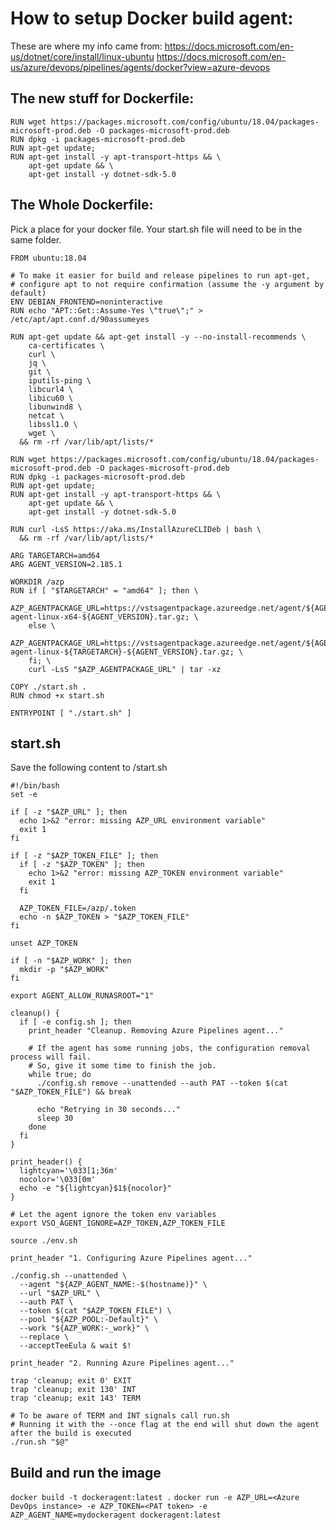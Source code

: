 # How to setup Docker build agent:
These are where my info came from:
https://docs.microsoft.com/en-us/dotnet/core/install/linux-ubuntu
https://docs.microsoft.com/en-us/azure/devops/pipelines/agents/docker?view=azure-devops
## The new stuff for Dockerfile:
```
RUN wget https://packages.microsoft.com/config/ubuntu/18.04/packages-microsoft-prod.deb -O packages-microsoft-prod.deb
RUN dpkg -i packages-microsoft-prod.deb
RUN apt-get update;
RUN apt-get install -y apt-transport-https && \
    apt-get update && \
    apt-get install -y dotnet-sdk-5.0
```
## The Whole Dockerfile:
Pick a place for your docker file. Your start.sh file will need to be in the same folder.
```
FROM ubuntu:18.04

# To make it easier for build and release pipelines to run apt-get,
# configure apt to not require confirmation (assume the -y argument by default)
ENV DEBIAN_FRONTEND=noninteractive
RUN echo "APT::Get::Assume-Yes \"true\";" > /etc/apt/apt.conf.d/90assumeyes

RUN apt-get update && apt-get install -y --no-install-recommends \
    ca-certificates \
    curl \
    jq \
    git \
    iputils-ping \
    libcurl4 \
    libicu60 \
    libunwind8 \
    netcat \
    libssl1.0 \
    wget \
  && rm -rf /var/lib/apt/lists/*

RUN wget https://packages.microsoft.com/config/ubuntu/18.04/packages-microsoft-prod.deb -O packages-microsoft-prod.deb
RUN dpkg -i packages-microsoft-prod.deb
RUN apt-get update;
RUN apt-get install -y apt-transport-https && \
    apt-get update && \
    apt-get install -y dotnet-sdk-5.0

RUN curl -LsS https://aka.ms/InstallAzureCLIDeb | bash \
  && rm -rf /var/lib/apt/lists/*

ARG TARGETARCH=amd64
ARG AGENT_VERSION=2.185.1

WORKDIR /azp
RUN if [ "$TARGETARCH" = "amd64" ]; then \
      AZP_AGENTPACKAGE_URL=https://vstsagentpackage.azureedge.net/agent/${AGENT_VERSION}/vsts-agent-linux-x64-${AGENT_VERSION}.tar.gz; \
    else \
      AZP_AGENTPACKAGE_URL=https://vstsagentpackage.azureedge.net/agent/${AGENT_VERSION}/vsts-agent-linux-${TARGETARCH}-${AGENT_VERSION}.tar.gz; \
    fi; \
    curl -LsS "$AZP_AGENTPACKAGE_URL" | tar -xz

COPY ./start.sh .
RUN chmod +x start.sh

ENTRYPOINT [ "./start.sh" ]

```
## start.sh
Save the following content to <PathToDockerFile>/start.sh
```
#!/bin/bash
set -e

if [ -z "$AZP_URL" ]; then
  echo 1>&2 "error: missing AZP_URL environment variable"
  exit 1
fi

if [ -z "$AZP_TOKEN_FILE" ]; then
  if [ -z "$AZP_TOKEN" ]; then
    echo 1>&2 "error: missing AZP_TOKEN environment variable"
    exit 1
  fi

  AZP_TOKEN_FILE=/azp/.token
  echo -n $AZP_TOKEN > "$AZP_TOKEN_FILE"
fi

unset AZP_TOKEN

if [ -n "$AZP_WORK" ]; then
  mkdir -p "$AZP_WORK"
fi

export AGENT_ALLOW_RUNASROOT="1"

cleanup() {
  if [ -e config.sh ]; then
    print_header "Cleanup. Removing Azure Pipelines agent..."

    # If the agent has some running jobs, the configuration removal process will fail.
    # So, give it some time to finish the job.
    while true; do
      ./config.sh remove --unattended --auth PAT --token $(cat "$AZP_TOKEN_FILE") && break

      echo "Retrying in 30 seconds..."
      sleep 30
    done
  fi
}

print_header() {
  lightcyan='\033[1;36m'
  nocolor='\033[0m'
  echo -e "${lightcyan}$1${nocolor}"
}

# Let the agent ignore the token env variables
export VSO_AGENT_IGNORE=AZP_TOKEN,AZP_TOKEN_FILE

source ./env.sh

print_header "1. Configuring Azure Pipelines agent..."

./config.sh --unattended \
  --agent "${AZP_AGENT_NAME:-$(hostname)}" \
  --url "$AZP_URL" \
  --auth PAT \
  --token $(cat "$AZP_TOKEN_FILE") \
  --pool "${AZP_POOL:-Default}" \
  --work "${AZP_WORK:-_work}" \
  --replace \
  --acceptTeeEula & wait $!

print_header "2. Running Azure Pipelines agent..."

trap 'cleanup; exit 0' EXIT
trap 'cleanup; exit 130' INT
trap 'cleanup; exit 143' TERM

# To be aware of TERM and INT signals call run.sh
# Running it with the --once flag at the end will shut down the agent after the build is executed
./run.sh "$@"
```
## Build and run the image
`docker build -t dockeragent:latest .`
`docker run -e AZP_URL=<Azure DevOps instance> -e AZP_TOKEN=<PAT token> -e AZP_AGENT_NAME=mydockeragent dockeragent:latest`
